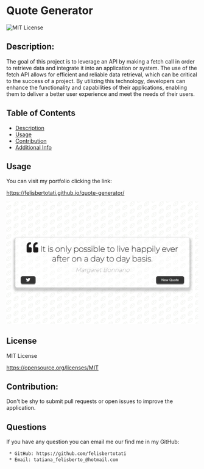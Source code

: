 # Quote Generator

![MIT License](https://img.shields.io/badge/license-MIT-blue.svg)

## Description:

The goal of this project is to leverage an API by making a fetch call in order to retrieve data and integrate it into an application or system. The use of the fetch API allows for efficient and reliable data retrieval, which can be critical to the success of a project. By utilizing this technology, developers can enhance the functionality and capabilities of their applications, enabling them to deliver a better user experience and meet the needs of their users.

## Table of Contents

- [Description](#description)
- [Usage](#usage)
- [Contribution](#contribution)
- [Additional Info](#github)

## Usage

You can visit my portfolio clicking the link:

https://felisbertotati.github.io/quote-generator/

![image](https://github.com/felisbertotati/quote-generator/blob/main/Assets/images/screenshote.png?raw=true)

## License

MIT License

https://opensource.org/licenses/MIT

## Contribution:

Don't be shy to submit pull requests or open issues to improve the application.

## Questions

If you have any question you can email me our find me in my GitHub:

     * GitHub: https://github.com/felisbertotati
     * Email: tatiana_felisberto_@hotmail.com
